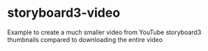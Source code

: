 # storyboard3-video
Example to create a much smaller video from YouTube storyboard3 thumbnails compared to downloading the entire video
